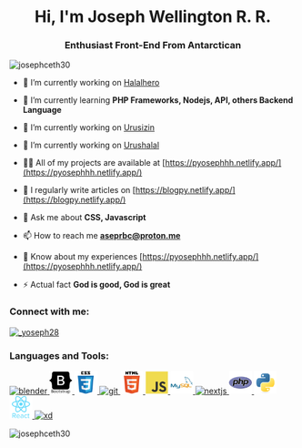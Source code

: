 <h1 align="center">Hi, I'm Joseph Wellington R. R.</h1>
<h3 align="center">Enthusiast Front-End From Antarctican</h3>

<p align="left"> <img src="https://komarev.com/ghpvc/?username=josephceth30&label=Profile%20views&color=0e75b6&style=flat" alt="josephceth30" /> </p>

- 🔭 I’m currently working on [Halalhero](https://halalhero.id)

- 🌱 I’m currently learning **PHP Frameworks, Nodejs, API, others Backend Language**

- 🔭 I’m currently working on [Urusizin](https://urusizin.co)

- 🔭 I’m currently working on [Urushalal](https://urushalal.co)

- 👨‍💻 All of my projects are available at [https://pyosephhh.netlify.app/](https://pyosephhh.netlify.app/)

- 📝 I regularly write articles on [https://blogpy.netlify.app/](https://blogpy.netlify.app/)

- 💬 Ask me about **CSS, Javascript**

- 📫 How to reach me **aseprbc@proton.me**

- 📄 Know about my experiences [https://pyosephhh.netlify.app/](https://pyosephhh.netlify.app/)

- ⚡ Actual fact **God is good, God is great**

<h3 align="left">Connect with me:</h3>
<p align="left">
<a href="https://instagram.com/_yoseph28" target="blank"><img align="center" src="https://raw.githubusercontent.com/rahuldkjain/github-profile-readme-generator/master/src/images/icons/Social/instagram.svg" alt="_yoseph28" height="30" width="40" /></a>
</p>

<h3 align="left">Languages and Tools:</h3>
<p align="left"> <a href="https://www.blender.org/" target="_blank" rel="noreferrer"> <img src="https://download.blender.org/branding/community/blender_community_badge_white.svg" alt="blender" width="40" height="40"/> </a> <a href="https://getbootstrap.com" target="_blank" rel="noreferrer"> <img src="https://raw.githubusercontent.com/devicons/devicon/master/icons/bootstrap/bootstrap-plain-wordmark.svg" alt="bootstrap" width="40" height="40"/> </a> <a href="https://www.w3schools.com/css/" target="_blank" rel="noreferrer"> <img src="https://raw.githubusercontent.com/devicons/devicon/master/icons/css3/css3-original-wordmark.svg" alt="css3" width="40" height="40"/> </a> <a href="https://git-scm.com/" target="_blank" rel="noreferrer"> <img src="https://www.vectorlogo.zone/logos/git-scm/git-scm-icon.svg" alt="git" width="40" height="40"/> </a> <a href="https://www.w3.org/html/" target="_blank" rel="noreferrer"> <img src="https://raw.githubusercontent.com/devicons/devicon/master/icons/html5/html5-original-wordmark.svg" alt="html5" width="40" height="40"/> </a> <a href="https://developer.mozilla.org/en-US/docs/Web/JavaScript" target="_blank" rel="noreferrer"> <img src="https://raw.githubusercontent.com/devicons/devicon/master/icons/javascript/javascript-original.svg" alt="javascript" width="40" height="40"/> </a> <a href="https://www.mysql.com/" target="_blank" rel="noreferrer"> <img src="https://raw.githubusercontent.com/devicons/devicon/master/icons/mysql/mysql-original-wordmark.svg" alt="mysql" width="40" height="40"/> </a> <a href="https://nextjs.org/" target="_blank" rel="noreferrer"> <img src="https://cdn.worldvectorlogo.com/logos/nextjs-2.svg" alt="nextjs" width="40" height="40"/> </a> <a href="https://www.php.net" target="_blank" rel="noreferrer"> <img src="https://raw.githubusercontent.com/devicons/devicon/master/icons/php/php-original.svg" alt="php" width="40" height="40"/> </a> <a href="https://www.python.org" target="_blank" rel="noreferrer"> <img src="https://raw.githubusercontent.com/devicons/devicon/master/icons/python/python-original.svg" alt="python" width="40" height="40"/> </a> <a href="https://reactjs.org/" target="_blank" rel="noreferrer"> <img src="https://raw.githubusercontent.com/devicons/devicon/master/icons/react/react-original-wordmark.svg" alt="react" width="40" height="40"/> </a> <a href="https://www.adobe.com/products/xd.html" target="_blank" rel="noreferrer"> <img src="https://cdn.worldvectorlogo.com/logos/adobe-xd.svg" alt="xd" width="40" height="40"/> </a> </p>
 
<p><img align="center" src="https://github-readme-streak-stats.herokuapp.com/?user=josephceth30&" alt="josephceth30" /></p>
